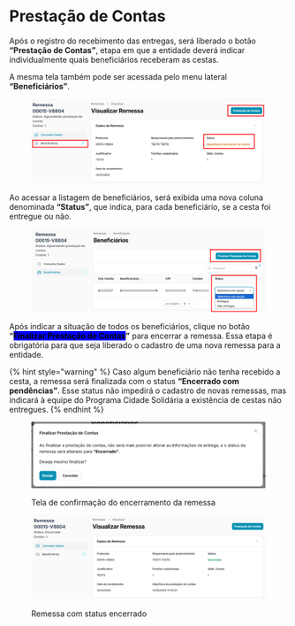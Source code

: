 # Prestação de Contas

Após o registro do recebimento das entregas, será liberado o botão **“Prestação de Contas”**, etapa em que a entidade deverá indicar individualmente quais beneficiários receberam as cestas.

A mesma tela também pode ser acessada pelo menu lateral **“Beneficiários”**.

<figure><img src="../../.gitbook/assets/image (16).png" alt=""><figcaption></figcaption></figure>

Ao acessar a listagem de beneficiários, será exibida uma nova coluna denominada **“Status”**, que indica, para cada beneficiário, se a cesta foi entregue ou não.

<figure><img src="../../.gitbook/assets/image (17).png" alt=""><figcaption></figcaption></figure>

Após indicar a situação de todos os beneficiários, clique no botão **“**<mark style="background-color:blue;">**Finalizar Prestação de Contas**</mark>**”** para encerrar a remessa. Essa etapa é obrigatória para que seja liberado o cadastro de uma nova remessa para a entidade.

{% hint style="warning" %}
Caso algum beneficiário não tenha recebido a cesta, a remessa será finalizada com o status **“Encerrado com pendências”**. Esse status não impedirá o cadastro de novas remessas, mas indicará à equipe do Programa Cidade Solidária a existência de cestas não entregues.
{% endhint %}

<figure><img src="../../.gitbook/assets/image (18).png" alt=""><figcaption><p>Tela de confirmação do encerramento da remessa</p></figcaption></figure>

<figure><img src="../../.gitbook/assets/image (19).png" alt=""><figcaption><p>Remessa com status encerrado</p></figcaption></figure>
